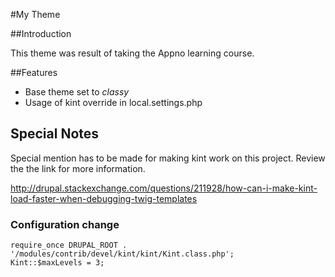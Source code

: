 #My Theme

##Introduction

This theme was result of taking the Appno learning course.

##Features

* Base theme set to _classy_
* Usage of kint override in local.settings.php


## Special Notes

Special mention has to be made for making kint work on this project. Review the
the link for more information.

http://drupal.stackexchange.com/questions/211928/how-can-i-make-kint-load-faster-when-debugging-twig-templates

### Configuration change

```
require_once DRUPAL_ROOT . '/modules/contrib/devel/kint/kint/Kint.class.php';
Kint::$maxLevels = 3;
```
